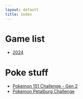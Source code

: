 ```yaml
---
layout: default
title: Index
---
```


# Game list
- [2024](game-list/game-list24.md)

# Poke stuff
- [Pokemon 151 Challenge - Gen 2](poke-stuff/151-challenge-gen2.md)
- [Pokemon Petalburg Challenge](poke-stuff/petalburg-challenge.md)
